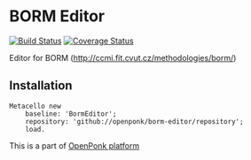 # BORM Editor
[![Build Status](https://travis-ci.com/OpenPonk/borm-editor.svg?branch=master)](https://travis-ci.com/OpenPonk/borm-editor) [![Coverage Status](https://coveralls.io/repos/github/OpenPonk/borm-editor/badge.svg?branch=master)](https://coveralls.io/github/OpenPonk/borm-editor?branch=master)

Editor for BORM (http://ccmi.fit.cvut.cz/methodologies/borm/)

## Installation

```smalltalk
Metacello new
	baseline: 'BormEditor';
	repository: 'github://openponk/borm-editor/repository';
	load.
```

This is a part of [OpenPonk platform](https://openponk.org)
